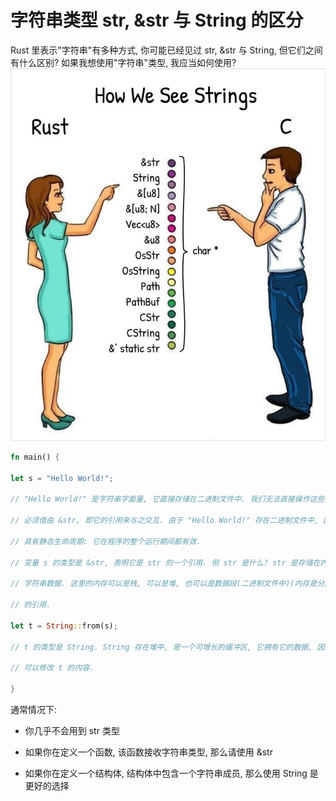# 字符串类型 str, &str 与 String 的区分

Rust 里表示"字符串"有多种方式, 你可能已经见过 str, &str 与 String, 但它们之间有什么区别? 如果我想使用"字符串"类型, 我应当如何使用?
![image](../../images/String.jpg)

```rust
fn main() {

let s = "Hello World!";

// "Hello World!" 是字符串字面量, 它直接存储在二进制文件中. 我们无法直接操作这些数据,

// 必须借由 &str, 即它的引用来与之交互. 由于 "Hello World!" 存在二进制文件中, 因此它

// 具有静态生命周期: 它在程序的整个运行期间都有效.

// 变量 s 的类型是 &str, 表明它是 str 的一个引用. 但 str 是什么? str 是存储在内存中的

// 字符串数据. 这里的内存可以是栈, 可以是堆, 也可以是数据段(二进制文件中)(内存是分段的：数据段，代码段，...堆，栈). &str 是对 str

// 的引用.

let t = String::from(s);

// t 的类型是 String. String 存在堆中, 是一个可增长的缓冲区, 它拥有它的数据, 因此我们

// 可以修改 t 的内容.

}

```

通常情况下:

- 你几乎不会用到 str 类型

- 如果你在定义一个函数, 该函数接收字符串类型, 那么请使用 &str

- 如果你在定义一个结构体, 结构体中包含一个字符串成员, 那么使用 String 是更好的选择
